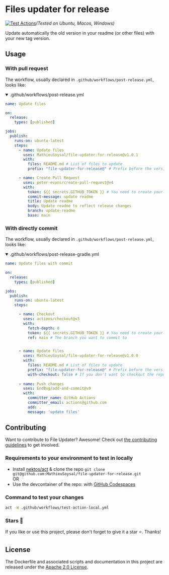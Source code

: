 # Files updater for release
[![Test Actions](https://github.com/MathieuSoysal/file-updater-for-release/actions/workflows/test-action-final.yml/badge.svg)](https://github.com/MathieuSoysal/file-updater-for-release/actions/workflows/test-action-final.yml)*(Tested on Ubuntu, Macos, Windows)*


Update automatically the old version in your readme (or other files) with your new tag version.

## Usage

### With pull request

The workflow, usually declared in `.github/workflows/post-release.yml`, looks like:

<details open>

<summary>.github/workflows/post-release.yml</summary>

```YAML
name: Update files

on:
  release:
    types: [published]

jobs:
  publish:
    runs-on: ubuntu-latest
    steps:
      - name: Update files
        uses: MathieuSoysal/file-updater-for-release@v1.0.1
        with:
          files: README.md # List of files to update
          prefix: "file-updater-for-release@" # Prefix before the version, default is: ""

      - name: Create Pull Request
        uses: peter-evans/create-pull-request@v4
        with:
          token: ${{ secrets.GITHUB_TOKEN }} # You need to create your own token with pull request rights
          commit-message: update readme
          title: Update readme
          body: Update readme to reflect release changes
          branch: update-readme
          base: main
```
</details>

### With directly commit

The workflow, usually declared in `.github/workflows/post-release.yml`, looks like:

<details open>
<summary>.github/workflows/post-release-gradle.yml</summary>



```YAML
name: Update files with commit

on:
  release:
    types: [published]

jobs:
  publish:
    runs-on: ubuntu-latest
    steps:

      - name: Checkout
        uses: actions/checkout@v3
        with:
          fetch-depth: 0
          token: ${{ secrets.GITHUB_TOKEN }} # You need to create your own token with commit rights
          ref: main # The branch you want to commit to


      - name: Update files
        uses: MathieuSoysal/file-updater-for-release@v1.0.0
        with:
          files: README.md # List of files to update
          prefix: "file-updater-for-release@" # Prefix before the version, default is: ""
          with-checkout: false # If you don't want to checkout the repo, default is: true
      
      - name: Push changes
        uses: EndBug/add-and-commit@v9
        with:
          committer_name: GitHub Actions
          committer_email: actions@github.com
          add: .
          message: 'update files'
```
</details>

## Contributing

Want to contribute to File Updater? Awesome! Check out [the contributing guidelines](CONTRIBUTING.md) to get involved.

### Requirements to your environment to test in locally

- Install [nektos/act](https://github.com/nektos/act) & clone the repo `git clone git@github.com:MathieuSoysal/file-updater-for-release.git`  
OR
- Use the devcontainer of the repo: with [GitHub Codespaces](https://github.com/codespaces/new?hide_repo_select=true&ref=main&repo=600417768)

### Command to test your changes

```bash
act -W .github/workflows/test-action-local.yml
```

### Stars 🎇

If you like or use this project, please don't forget to give it a star ⭐️. Thanks!

## License
The Dockerfile and associated scripts and documentation in this project are released under the [Apache 2.0 License](https://github.com/MathieuSoysal/file-updater-for-release/blob/main/LICENSE).